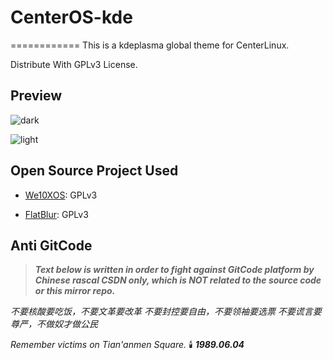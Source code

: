 # CenterOS-kde
============
This is a kdeplasma global theme for CenterLinux.

Distribute With GPLv3 License.

## Preview

![dark](https://github.com/akiko-blog/CenterOS-kde/raw/main/screenshots/dark.png)

![light](https://github.com/akiko-blog/CenterOS-kde/raw/main/screenshots/light.png)

## Open Source Project Used

- [We10XOS](https://github.com/yeyushengfan258/We10XOS-kde): GPLv3

- [FlatBlur](https://github.com/Davide-sd/FlatBlur): GPLv3

## Anti GitCode

> ***Text below is written in order to fight against GitCode platform by Chinese rascal CSDN only, which is NOT related to the source code or this mirror repo.***

*不要核酸要吃饭，不要文革要改革
不要封控要自由，不要领袖要选票
不要谎言要尊严，不做奴才做公民*

*Remember victims on Tian'anmen Square.* 🕯️
***1989.06.04***
